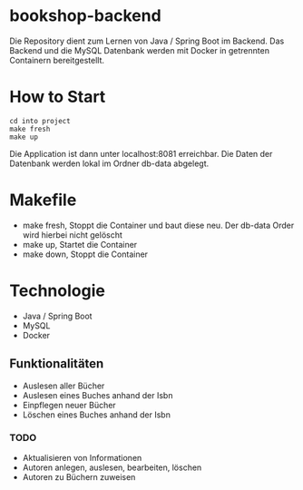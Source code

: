 # bookshop-backend
Die Repository dient zum Lernen von Java / Spring Boot im Backend.
Das Backend und die MySQL Datenbank werden mit Docker in getrennten Containern bereitgestellt.

# How to Start
    cd into project
    make fresh
    make up
Die Application ist dann unter localhost:8081 erreichbar.
Die Daten der Datenbank werden lokal im Ordner db-data abgelegt.

# Makefile
- make fresh,
Stoppt die Container und baut diese neu. Der db-data Order wird hierbei nicht gelöscht
- make up,
Startet die Container
- make down,
Stoppt die Container


# Technologie
- Java / Spring Boot
- MySQL
- Docker

## Funktionalitäten
- Auslesen aller Bücher 
- Auslesen eines Buches anhand der Isbn
- Einpflegen neuer Bücher
- Löschen eines Buches anhand der Isbn

### TODO
- Aktualisieren von Informationen
- Autoren anlegen, auslesen, bearbeiten, löschen
- Autoren zu Büchern zuweisen
